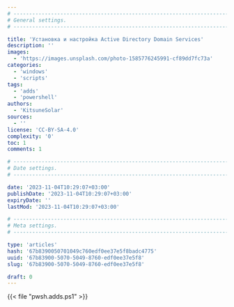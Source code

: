 ```yaml
---
# -------------------------------------------------------------------------------------------------------------------- #
# General settings.
# -------------------------------------------------------------------------------------------------------------------- #

title: 'Установка и настройка Active Directory Domain Services'
description: ''
images:
  - 'https://images.unsplash.com/photo-1585776245991-cf89dd7fc73a'
categories:
  - 'windows'
  - 'scripts'
tags:
  - 'adds'
  - 'powershell'
authors:
  - 'KitsuneSolar'
sources:
  - ''
license: 'CC-BY-SA-4.0'
complexity: '0'
toc: 1
comments: 1

# -------------------------------------------------------------------------------------------------------------------- #
# Date settings.
# -------------------------------------------------------------------------------------------------------------------- #

date: '2023-11-04T10:29:07+03:00'
publishDate: '2023-11-04T10:29:07+03:00'
expiryDate: ''
lastMod: '2023-11-04T10:29:07+03:00'

# -------------------------------------------------------------------------------------------------------------------- #
# Meta settings.
# -------------------------------------------------------------------------------------------------------------------- #

type: 'articles'
hash: '67b8390050701049c760edf0ee37e5f8badc4775'
uuid: '67b83900-5070-5049-8760-edf0ee37e5f8'
slug: '67b83900-5070-5049-8760-edf0ee37e5f8'

draft: 0
---
```


<!--more-->

{{< file "pwsh.adds.ps1" >}}
